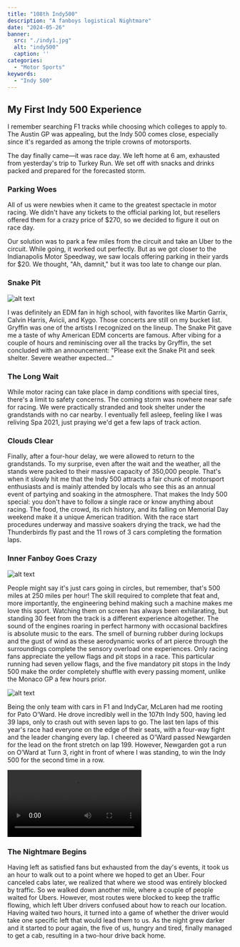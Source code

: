 ```yaml
---
title: "108th Indy500"
description: "A fanboys logistical Nightmare"
date: "2024-05-26"
banner:
  src: "./indy1.jpg"
  alt: "indy500"
  caption: ''
categories:
  - "Motor Sports"
keywords:
  - "Indy 500"
---
```


## My First Indy 500 Experience

I remember searching F1 tracks while choosing which colleges to apply to. The Austin GP was appealing, but the Indy 500 comes close, especially since it's regarded as among the triple crowns of motorsports.

The day finally came—it was race day. We left home at 6 am, exhausted from yesterday's trip to Turkey Run. We set off with snacks and drinks packed and prepared for the forecasted storm.

### Parking Woes

All of us were newbies when it came to the greatest spectacle in motor racing. We didn't have any tickets to the official parking lot, but resellers offered them for a crazy price of $270, so we decided to figure it out on race day.

Our solution was to park a few miles from the circuit and take an Uber to the circuit. While going, it worked out perfectly. But as we got closer to the Indianapolis Motor Speedway, we saw locals offering parking in their yards for $20. We thought, "Ah, damnit," but it was too late to change our plan.

### Snake Pit

![alt text](indy2.jpg)

I was definitely an EDM fan in high school, with favorites like Martin Garrix, Calvin Harris, Avicii, and Kygo. Those concerts are still on my bucket list. Gryffin was one of the artists I recognized on the lineup. The Snake Pit gave me a taste of why American EDM concerts are famous. After vibing for a couple of hours and reminiscing over all the tracks by Gryffin, the set concluded with an announcement: "Please exit the Snake Pit and seek shelter. Severe weather expected..."

### The Long Wait

While motor racing can take place in damp conditions with special tires, there's a limit to safety concerns. The coming storm was nowhere near safe for racing. We were practically stranded and took shelter under the grandstands with no car nearby. I eventually fell asleep, feeling like I was reliving Spa 2021, just praying we'd get a few laps of track action.

### Clouds Clear

Finally, after a four-hour delay, we were allowed to return to the grandstands. To my surprise, even after the wait and the weather, all the stands were packed to their massive capacity of 350,000 people. That's when it slowly hit me that the Indy 500 attracts a fair chunk of motorsport enthusiasts and is mainly attended by locals who see this as an annual event of partying and soaking in the atmosphere. That makes the Indy 500 special: you don't have to follow a single race or know anything about racing. The food, the crowd, its rich history, and its falling on Memorial Day weekend make it a unique American tradition. With the race start procedures underway and massive soakers drying the track, we had the Thunderbirds fly past and the 11 rows of 3 cars completing the formation laps.

### Inner Fanboy Goes Crazy

![alt text](indy3.jpg)

People might say it's just cars going in circles, but remember, that's 500 miles at 250 miles per hour! The skill required to complete that feat and, more importantly, the engineering behind making such a machine makes me love this sport. Watching them on screen has always been exhilarating, but standing 30 feet from the track is a different experience altogether. The sound of the engines roaring in perfect harmony with occasional backfires is absolute music to the ears. The smell of burning rubber during lockups and the gust of wind as these aerodynamic works of art pierce through the surroundings complete the sensory overload one experiences. Only racing fans appreciate the yellow flags and pit stops in a race. This particular running had seven yellow flags, and the five mandatory pit stops in the Indy 500 make the order completely shuffle with every passing moment, unlike the Monaco GP a few hours prior.

![alt text](indy4.jpg)

Being the only team with cars in F1 and IndyCar, McLaren had me rooting for Pato O'Ward. He drove incredibly well in the 107th Indy 500, having led 39 laps, only to crash out with seven laps to go. The last ten laps of this year's race had everyone on the edge of their seats, with a four-way fight and the leader changing every lap. I cheered as O'Ward passed Newgarden for the lead on the front stretch on lap 199. However, Newgarden got a run on O’Ward at Turn 3, right in front of where I was standing, to win the Indy 500 for the second time in a row.

<video controls src="indy5.mp4" title="Title"></video>

### The Nightmare Begins

Having left as satisfied fans but exhausted from the day's events, it took us an hour to walk out to a point where we hoped to get an Uber. Four canceled cabs later, we realized that where we stood was entirely blocked by traffic. So we walked down another mile, where a couple of people waited for Ubers. However, most routes were blocked to keep the traffic flowing, which left Uber drivers confused about how to reach our location. Having waited two hours, it turned into a game of whether the driver would take one specific left that would lead them to us. As the night grew darker and it started to pour again, the five of us, hungry and tired, finally managed to get a cab, resulting in a two-hour drive back home.
